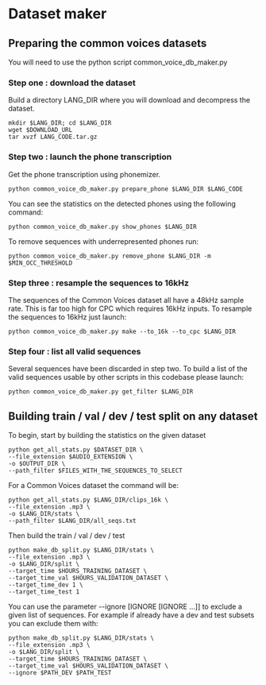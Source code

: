 # Dataset maker

## Preparing the common voices datasets

You will need to use the python script common_voice_db_maker.py

### Step one : download the dataset

Build a directory LANG_DIR where you will download and decompress the dataset.
```
mkdir $LANG_DIR; cd $LANG_DIR
wget $DOWNLOAD_URL
tar xvzf LANG_CODE.tar.gz
```

### Step two : launch the phone transcription

Get the phone transcription using phonemizer.
```
python common_voice_db_maker.py prepare_phone $LANG_DIR $LANG_CODE
```

You can see the statistics on the detected phones using the following command:
```
python common_voice_db_maker.py show_phones $LANG_DIR
```

To remove sequences with underrepresented phones run:
```
python common_voice_db_maker.py remove_phone $LANG_DIR -m $MIN_OCC_THRESHOLD
```

### Step three : resample the sequences to 16kHz

The sequences of the Common Voices dataset all have a 48kHz sample rate.
This is far too high for CPC which requires 16kHz inputs.
To resample the sequences to 16kHz just launch:
```
python common_voice_db_maker.py make --to_16k --to_cpc $LANG_DIR
```

### Step four : list all valid sequences

Several sequences have been discarded in step two.
To build a list of the valid sequences usable by other scripts in this codebase please launch:
```
python common_voice_db_maker.py get_filter $LANG_DIR
```

## Building train / val / dev / test split on any dataset

To begin, start by building the statistics on the given dataset
```
python get_all_stats.py $DATASET_DIR \
--file_extension $AUDIO_EXTENSION \
-o $OUTPUT_DIR \
--path_filter $FILES_WITH_THE_SEQUENCES_TO_SELECT
```

For a Common Voices dataset the command will be:
```
python get_all_stats.py $LANG_DIR/clips_16k \
--file_extension .mp3 \
-o $LANG_DIR/stats \
--path_filter $LANG_DIR/all_seqs.txt
```

Then build the train / val / dev / test
```
python make_db_split.py $LANG_DIR/stats \
--file_extension .mp3 \
-o $LANG_DIR/split \
--target_time $HOURS_TRAINING_DATASET \
--target_time_val $HOURS_VALIDATION_DATASET \
--target_time_dev 1 \
--target_time_test 1
```

You can use the parameter   --ignore [IGNORE [IGNORE ...]] to exclude a given list of sequences.
For example if already have a dev and test subsets you can exclude them with:

```
python make_db_split.py $LANG_DIR/stats \
--file_extension .mp3 \
-o $LANG_DIR/split \
--target_time $HOURS_TRAINING_DATASET \
--target_time_val $HOURS_VALIDATION_DATASET \
--ignore $PATH_DEV $PATH_TEST
```
